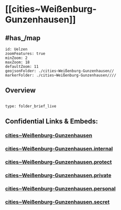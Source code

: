 ﻿
# [[cities~Weißenburg-Gunzenhausen]] 


## #has_/map 


```leaflet
id: Uelzen
zoomFeatures: true 
minZoom: 2 
maxZoom: 18
defaultZoom: 11
geojsonFolder: ./cities~Weißenburg-Gunzenhausen//
markerFolder: ./cities~Weißenburg-Gunzenhausen////
```


## Overview
 
```folderv
```

```ccard
type: folder_brief_live
```
 

## Confidential Links & Embeds: 

### [cities~Weißenburg-Gunzenhausen](/_public/Earth/Continent/Europe/Europe~Central/Germany/Germany~West/Bayern/counties~Bayern/Weißenburg-Gunzenhausen/cities~Weißenburg-Gunzenhausen.md) 

### [cities~Weißenburg-Gunzenhausen.internal](/_internal/Earth/Continent/Europe/Europe~Central/Germany/Germany~West/Bayern/counties~Bayern/Weißenburg-Gunzenhausen/cities~Weißenburg-Gunzenhausen.internal.md) 

### [cities~Weißenburg-Gunzenhausen.protect](/_protect/Earth/Continent/Europe/Europe~Central/Germany/Germany~West/Bayern/counties~Bayern/Weißenburg-Gunzenhausen/cities~Weißenburg-Gunzenhausen.protect.md) 

### [cities~Weißenburg-Gunzenhausen.private](/_private/Earth/Continent/Europe/Europe~Central/Germany/Germany~West/Bayern/counties~Bayern/Weißenburg-Gunzenhausen/cities~Weißenburg-Gunzenhausen.private.md) 

### [cities~Weißenburg-Gunzenhausen.personal](/_personal/Earth/Continent/Europe/Europe~Central/Germany/Germany~West/Bayern/counties~Bayern/Weißenburg-Gunzenhausen/cities~Weißenburg-Gunzenhausen.personal.md) 

### [cities~Weißenburg-Gunzenhausen.secret](/_secret/Earth/Continent/Europe/Europe~Central/Germany/Germany~West/Bayern/counties~Bayern/Weißenburg-Gunzenhausen/cities~Weißenburg-Gunzenhausen.secret.md) 
